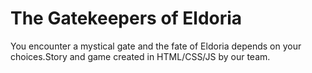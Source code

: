 # The Gatekeepers of Eldoria

You encounter a mystical gate and the fate of Eldoria depends on your choices.Story and game created in HTML/CSS/JS by our team.